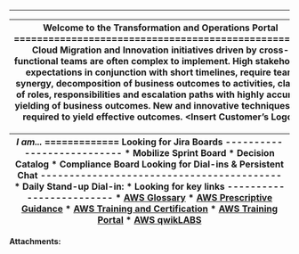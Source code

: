 * * *

|   Welcome to the Transformation and Operations Portal ===================================================  **Cloud Migration and Innovation initiatives driven by cross-functional teams are often complex to implement. High stakeholder expectations in conjunction with short timelines, require team synergy, decomposition of business outcomes to activities, clarity of roles, responsibilities and escalation paths with highly accurate yielding of business outcomes. New and innovative techniques are required to yield effective outcomes.**  <Insert Customer’s Logo>   |
| --- |

|   _**I am...**_ =============  **Looking for Jira Boards** ---------------------------  <Insert links to the pages below>  *   Mobilize Sprint Board      *   Decision Catalog      *   Compliance Board       **Looking for Dial-ins & Persistent Chat** ------------------------------------------  *   Daily Stand-up Dial-in: <Insert info>      *   <Insert Link to Persistent Chat>       **Looking for key links** -------------------------  *   [AWS Glossary](https://docs.aws.amazon.com/general/latest/gr/glos-chap.html)      *   [AWS Prescriptive Guidance](https://aws.amazon.com/prescriptive-guidance/)      *   [AWS Training and Certification](https://aws.amazon.com/training/)      *   [AWS Training Portal](https://www.aws.training/)      *   [AWS qwikLABS](https://aws.amazon.com/training/intro-to-aws-labs-sm/)                     |
| --- |

 **Attachments:** 

